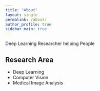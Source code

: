 ```yaml
---
title: "About"
layout: single
permalink: /about/
author_profile: true
sidebar_main: true
---
```


Deep Learning Researcher helping People

## Research Area

- Deep Learning
- Computer Vision
- Medical Image Analysis